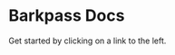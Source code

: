 # Barkpass Docs

Get started by clicking on a link to the left.

<ClientOnly>
  <CheckAuth />
</ClientOnly>
